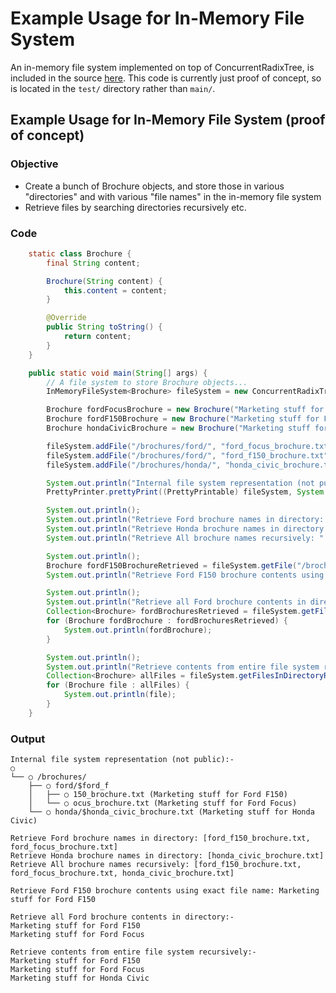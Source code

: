 # Example Usage for In-Memory File System #

An in-memory file system implemented on top of ConcurrentRadixTree, is included in the source [here](../code/src/test/java/com/googlecode/concurrenttrees/examples/filesystem/). This code is currently just proof of concept, so is located in the `test/` directory rather than `main/`.

## Example Usage for In-Memory File System (proof of concept) ##

### Objective ###
  * Create a bunch of Brochure objects, and store those in various "directories" and with various "file names" in the in-memory file system
  * Retrieve files by searching directories recursively etc.

### Code ###
```java
    static class Brochure {
        final String content;

        Brochure(String content) {
            this.content = content;
        }

        @Override
        public String toString() {
            return content;
        }
    }

    public static void main(String[] args) {
        // A file system to store Brochure objects...
        InMemoryFileSystem<Brochure> fileSystem = new ConcurrentRadixTreeInMemoryFileSystem<Brochure>();

        Brochure fordFocusBrochure = new Brochure("Marketing stuff for Ford Focus");
        Brochure fordF150Brochure = new Brochure("Marketing stuff for Ford F150");
        Brochure hondaCivicBrochure = new Brochure("Marketing stuff for Honda Civic");

        fileSystem.addFile("/brochures/ford/", "ford_focus_brochure.txt", fordFocusBrochure);
        fileSystem.addFile("/brochures/ford/", "ford_f150_brochure.txt", fordF150Brochure);
        fileSystem.addFile("/brochures/honda/", "honda_civic_brochure.txt", hondaCivicBrochure);

        System.out.println("Internal file system representation (not public):-");
        PrettyPrinter.prettyPrint((PrettyPrintable) fileSystem, System.out);

        System.out.println();
        System.out.println("Retrieve Ford brochure names in directory: " + fileSystem.getFileNamesInDirectory("/brochures/ford/"));
        System.out.println("Retrieve Honda brochure names in directory: " + fileSystem.getFileNamesInDirectory("/brochures/honda/"));
        System.out.println("Retrieve All brochure names recursively: " + fileSystem.getFileNamesInDirectoryRecursive("/brochures/"));

        System.out.println();
        Brochure fordF150BrochureRetrieved = fileSystem.getFile("/brochures/ford/", "ford_f150_brochure.txt");
        System.out.println("Retrieve Ford F150 brochure contents using exact file name: " + fordF150BrochureRetrieved);

        System.out.println();
        System.out.println("Retrieve all Ford brochure contents in directory:-");
        Collection<Brochure> fordBrochuresRetrieved = fileSystem.getFilesInDirectory("/brochures/ford/");
        for (Brochure fordBrochure : fordBrochuresRetrieved) {
            System.out.println(fordBrochure);
        }

        System.out.println();
        System.out.println("Retrieve contents from entire file system recursively:-");
        Collection<Brochure> allFiles = fileSystem.getFilesInDirectoryRecursive("/");
        for (Brochure file : allFiles) {
            System.out.println(file);
        }
    }
```

### Output ###
```
Internal file system representation (not public):-
○
└── ○ /brochures/
    ├── ○ ford/$ford_f
    │   ├── ○ 150_brochure.txt (Marketing stuff for Ford F150)
    │   └── ○ ocus_brochure.txt (Marketing stuff for Ford Focus)
    └── ○ honda/$honda_civic_brochure.txt (Marketing stuff for Honda Civic)

Retrieve Ford brochure names in directory: [ford_f150_brochure.txt, ford_focus_brochure.txt]
Retrieve Honda brochure names in directory: [honda_civic_brochure.txt]
Retrieve All brochure names recursively: [ford_f150_brochure.txt, ford_focus_brochure.txt, honda_civic_brochure.txt]

Retrieve Ford F150 brochure contents using exact file name: Marketing stuff for Ford F150

Retrieve all Ford brochure contents in directory:-
Marketing stuff for Ford F150
Marketing stuff for Ford Focus

Retrieve contents from entire file system recursively:-
Marketing stuff for Ford F150
Marketing stuff for Ford Focus
Marketing stuff for Honda Civic
```